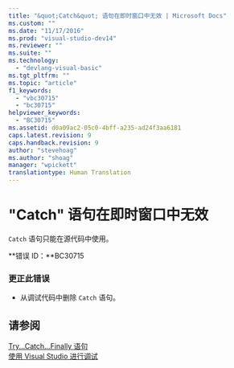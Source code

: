 ```yaml
---
title: "&quot;Catch&quot; 语句在即时窗口中无效 | Microsoft Docs"
ms.custom: ""
ms.date: "11/17/2016"
ms.prod: "visual-studio-dev14"
ms.reviewer: ""
ms.suite: ""
ms.technology: 
  - "devlang-visual-basic"
ms.tgt_pltfrm: ""
ms.topic: "article"
f1_keywords: 
  - "vbc30715"
  - "bc30715"
helpviewer_keywords: 
  - "BC30715"
ms.assetid: d0a09ac2-05c0-4bff-a235-ad24f3aa6181
caps.latest.revision: 9
caps.handback.revision: 9
author: "stevehoag"
ms.author: "shoag"
manager: "wpickett"
translationtype: Human Translation
---
```

# &quot;Catch&quot; 语句在即时窗口中无效
`Catch` 语句只能在源代码中使用。  
  
 **错误 ID：**BC30715  
  
### 更正此错误  
  
-   从调试代码中删除 `Catch` 语句。  
  
## 请参阅  
 [Try...Catch...Finally 语句](../../visual-basic/language-reference/statements/try-catch-finally-statement.md)   
 [使用 Visual Studio 进行调试](/visual-studio/debugger/debugging-in-visual-studio)